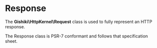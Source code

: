 # Response
The __Gishiki\HttpKernel\Request__ class is used to fully represent an HTTP response.

The Response class is PSR-7 conformant and follows that specification sheet.

